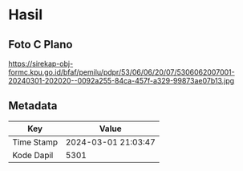 # Hasil

## Foto C Plano

https://sirekap-obj-formc.kpu.go.id/bfaf/pemilu/pdpr/53/06/06/20/07/5306062007001-20240301-202020--0092a255-84ca-457f-a329-99873ae07b13.jpg


## Metadata

| Key        | Value               |
| ---------- | ------------------- |
| Time Stamp | 2024-03-01 21:03:47 |
| Kode Dapil | 5301                |



